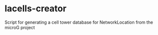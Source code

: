 lacells-creator
===============

Script for generating a cell tower database for NetworkLocation from the microG project

